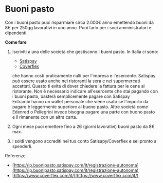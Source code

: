 # Buoni pasto

Con i buoni pasto puoi risparmiare circa 2.000€ anno emettendo buoni da 8€ per 250gg lavorativi in uno anno. Puoi farlo per i soci amministratori e dipendenti.

**Come fare**

1.  Iscriviti a una delle società che gestiscono i buoni pasto. In Italia ci sono:

    * [Satispay](https://buonipasto.satispay.com/)
    * [Coverflex](https://www.coverflex.com/it/)

    che hanno costi praticamente nulli per l'impresa e l'esercente. Satispay può essere usato anche nei ristoranti la sera e nei supermercati accettati. Questo ti evita di dover chiedere la fattura per le cene al ristorante. Non è necessario indicare all'esercente che stai pagando con i buoni pasto, basterà semplicemente pagare con Satispay\
    Entrambi hanno un wallet personale che viene usato se l'importo da pagare è leggermente superiore al buono pasto. Altre società come Edenred o  Pellegrini invece bisogna pagare una parte con buono pasto e il rimanente con un altra carta.
2. Ogni mese puoi emettere fino a 26 (giorni lavorativi) buoni pasto da 8€ max. &#x20;
3. I soldi vengono accrediti nel tuo conto Satisapy/Coverflex e sei pronto a spenderli.



Referenze

* [https://lp.buonipasto.satispay.com/it/registrazione-autonoma](https://lp.buonipasto.satispay.com/it/registrazione-autonoma)
* [https://www.coverflex.com/it/](https://www.coverflex.com/it/)

